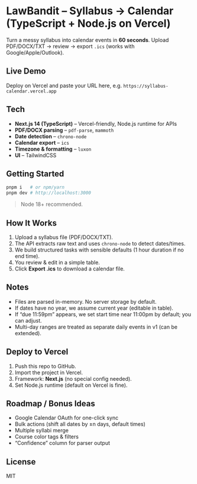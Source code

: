 # LawBandit – Syllabus → Calendar (TypeScript + Node.js on Vercel)

Turn a messy syllabus into calendar events in **60 seconds**. Upload PDF/DOCX/TXT → review → export `.ics` (works with Google/Apple/Outlook).

## Live Demo
Deploy on Vercel and paste your URL here, e.g. `https://syllabus-calendar.vercel.app`

## Tech
- **Next.js 14 (TypeScript)** – Vercel-friendly, Node.js runtime for APIs
- **PDF/DOCX parsing** – `pdf-parse`, `mammoth`
- **Date detection** – `chrono-node`
- **Calendar export** – `ics`
- **Timezone & formatting** – `luxon`
- **UI** – TailwindCSS

## Getting Started

```bash
pnpm i   # or npm/yarn
pnpm dev # http://localhost:3000
```

> Node 18+ recommended.

## How It Works
1. Upload a syllabus file (PDF/DOCX/TXT).
2. The API extracts raw text and uses `chrono-node` to detect dates/times.
3. We build structured tasks with sensible defaults (1 hour duration if no end time).
4. You review & edit in a simple table.
5. Click **Export .ics** to download a calendar file.

## Notes
- Files are parsed in-memory. No server storage by default.
- If dates have no year, we assume current year (editable in table).
- If “due 11:59pm” appears, we set start time near 11:00pm by default; you can adjust.
- Multi-day ranges are treated as separate daily events in v1 (can be extended).

## Deploy to Vercel
1. Push this repo to GitHub.
2. Import the project in Vercel.
3. Framework: **Next.js** (no special config needed).
4. Set Node.js runtime (default on Vercel is fine).

## Roadmap / Bonus Ideas
- Google Calendar OAuth for one-click sync
- Bulk actions (shift all dates by ±n days, default times)
- Multiple syllabi merge
- Course color tags & filters
- “Confidence” column for parser output

## License
MIT
